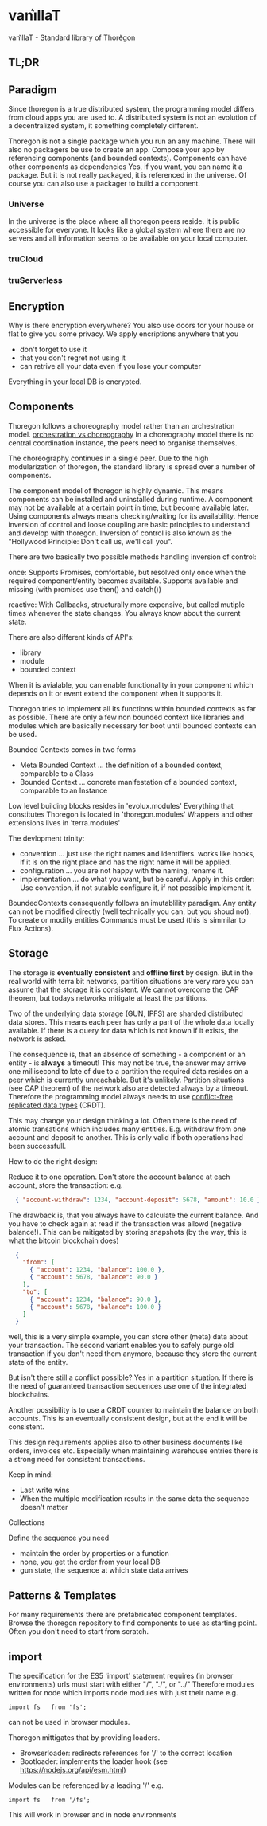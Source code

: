 vani͛llaT
========

vani͛llaT - Standard library of Thore͛gon

## TL;DR

## Paradigm

Since thoregon is a true distributed system, the programming model differs from cloud apps you are used to.
A distributed system is not an evolution of a decentralized system, it something completely different.

Thoregon is not a single package which you run an any machine. 
There will also no packagers be use to create an app. Compose your app by referencing components (and bounded contexts).
Components can have other components as dependencies
Yes, if you want, you can name it a package. But it is not really packaged, it is referenced in the universe. 
Of course you can also use a packager to build a component.

### Universe

In the universe is the place where all thoregon peers reside. It is public accessible for everyone.
It looks like a global system where there are no servers and all information seems to be available
on your local computer.

### truCloud

### truServerless

## Encryption

Why is there encryption everywhere? You also use doors for your house or flat to give you some privacy. 
We apply encriptions anywhere that you 
- don't forget to use it
- that you don't regret not using it
- can retrive all your data even if you lose your computer 

Everything in your local DB is encrypted.

## Components

Thoregon follows a choreography model rather than an orchestration model.
[orchestration vs choreography](https://stackoverflow.com/questions/4127241/orchestration-vs-choreography)
In a choreography model there is no central coordination instance, the peers need to organise themselves.

The choreography continues in a single peer. Due to the high modularization of thoregon, the standard library
is spread over a number of components.

The component model of thoregon is highly dynamic. This means components can be installed and uninstalled 
during runtime. A component may not be available at a certain point in time, but become available later.
Using components always means checking/waiting for its availability.
Hence inversion of control and loose coupling are basic principles to understand and develop with thoregon. 
Inversion of control is also known as the "Hollywood Principle: Don't call us, we'll call you".

There are two basically two possible methods handling inversion of control:

once: Supports Promises, comfortable, but resolved only once when the required 
component/entity becomes available. Supports available and missing (with promises use then() and catch())   

reactive: With Callbacks, structurally more expensive, but called mutiple times whenever the state changes. You
always know about the current state.


There are also different kinds of API's:
- library
- module
- bounded context

When it is avialable, you can enable functionality in your component which depends on it or event extend the component
when it supports it.

Thoregon tries to implement all its functions within bounded contexts as far as possible.
There are only a few non bounded context like libraries and modules which are basically 
necessary for boot until bounded contexts can be used.

Bounded Contexts comes in two forms
- Meta Bounded Context      ... the definition of a bounded context, comparable to a Class
- Bounded Context           ... concrete manifestation of a bounded context, comparable to an Instance

Low level building blocks resides in 'evolux.modules'
Everything that constitutes Thoregon is located in 'thoregon.modules'
Wrappers and other extensions lives in 'terra.modules'  

The devlopment trinity:
- convention        ... just use the right names and identifiers. works like hooks, if it is on the right place and has the right name it will be applied.
- configuration     ... you are not happy with the naming, rename it.
- implementation    ... do what you want, but be careful.
Apply in this order: Use convention, if not sutable configure it, if not possible implement it.

BoundedContexts consequently follows an imutablility paradigm. Any entity can not be modified directly (well technically you can, but you shoud not).
To create or modify entities Commands must be used (this is simmilar to Flux Actions).

## Storage
The storage is __eventually consistent__ and __offline first__ by design. But in the real world with terra 
bit networks, partition situations are very rare you can assume that the storage it is consistent. 
We cannot overcome the CAP theorem, but todays networks mitigate at least the partitions.
 
Two of the underlying data storage (GUN, IPFS) are sharded distributed data stores. This means each peer has only a
part of the whole data locally available. If there is a query for data which is not known if it exists, the network is 
asked. 

The consequence is, that an absence of something - a component or an entity - is __always__ a timeout! 
This may not be true, the answer may arrive one millisecond to late of due to a partition the required data
resides on a peer which is currently unreachable. But it's unlikely.
Partition situations (see CAP theorem) of the network also are detected always by a timeout.
Therefore the programming model always needs to use [conflict-free replicated data types](https://en.wikipedia.org/wiki/Conflict-free_replicated_data_type) (CRDT).

This may change your design thinking a lot. Often there is the need of atomic transations which includes many entities. 
E.g. withdraw from one account and deposit to another. This is only valid if both operations had been successfull. 

How to do the right design: 

Reduce it to one operation. Don't store the account balance at each account, store the transaction:
   e.g.
```json
  { "account-withdraw": 1234, "account-deposit": 5678, "amount": 10.0 }
```
  The drawback is, that you always have to calculate the current balance. And you have to check again at read if
  the transaction was allowd (negative balance!). 
  This can be mitigated by storing snapshots 
  (by the way, this is what the bitcoin blockchain does)
```json
  { 
    "from": [
      { "account": 1234, "balance": 100.0 },
      { "account": 5678, "balance": 90.0 }
    ], 
    "to": [
      { "account": 1234, "balance": 90.0 },
      { "account": 5678, "balance": 100.0 }
    ] 
  }
```
  well, this is a very simple example, you can store other (meta) data about your transaction. 
  The second variant enables you to safely purge old transaction if you don't need them anymore, because
  they store the current state of the entity. 
  
  But isn't there still a conflict possible? Yes in a partition situation. If there is the need of guaranteed transaction 
  sequences use one of the integrated blockchains. 

Another possibility is to use a CRDT counter to maintain the balance on both accounts. This is an eventually 
consistent design, but at the end it will be consistent. 

This design requirements applies also to other business documents like orders, invoices etc. 
Especially when maintaining warehouse entries there is a strong need for consistent transactions. 

Keep in mind:
- Last write wins
- When the multiple modification results in the same data the sequence doesn't matter 

Collections

Define the sequence you need
- maintain the order by properties or a function
- none, you get the order from your local DB
- gun state, the sequence at which state data arrives  

## Patterns & Templates 

For many requirements there are prefabricated component templates. Browse the thoregon repository
to find components to use as starting point. Often you don't need to start from scratch. 


## import 

The specification for the ES5 'import' statement requires (in browser environments) urls must start with either "/", "./", or "../"
Therefore modules written for node which imports node modules with just their name e.g.

    import fs   from 'fs';

can not be used in browser modules. 

Thoregon mittigates that by providing loaders. 
- Browserloader: redirects references for '/<module>' to the correct location
- Bootloader: implements the loader hook (see https://nodejs.org/api/esm.html)

Modules can be referenced by a leading '/' e.g.  

    import fs   from '/fs';

This will work in browser and in node environments 







